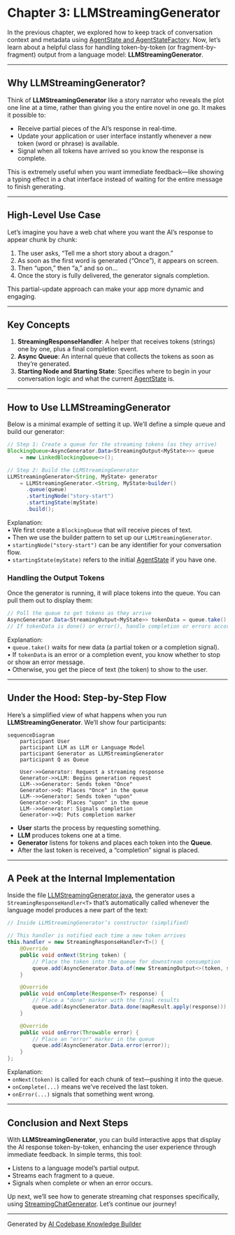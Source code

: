 # Chapter 3: LLMStreamingGenerator

In the previous chapter, we explored how to keep track of conversation context and metadata using [AgentState and AgentStateFactory](02_agentstate_and_agentstatefactory_.md). Now, let’s learn about a helpful class for handling token-by-token (or fragment-by-fragment) output from a language model: **LLMStreamingGenerator**.

---

## Why LLMStreamingGenerator?

Think of **LLMStreamingGenerator** like a story narrator who reveals the plot one line at a time, rather than giving you the entire novel in one go. It makes it possible to:

- Receive partial pieces of the AI’s response in real-time.  
- Update your application or user interface instantly whenever a new token (word or phrase) is available.
- Signal when all tokens have arrived so you know the response is complete.

This is extremely useful when you want immediate feedback—like showing a typing effect in a chat interface instead of waiting for the entire message to finish generating.

---

## High-Level Use Case

Let’s imagine you have a web chat where you want the AI’s response to appear chunk by chunk:

1. The user asks, “Tell me a short story about a dragon.”  
2. As soon as the first word is generated (“Once”), it appears on screen.  
3. Then “upon,” then “a,” and so on…  
4. Once the story is fully delivered, the generator signals completion.

This partial-update approach can make your app more dynamic and engaging.

---

## Key Concepts

1. **StreamingResponseHandler**: A helper that receives tokens (strings) one by one, plus a final completion event.  
2. **Async Queue**: An internal queue that collects the tokens as soon as they’re generated.  
3. **Starting Node and Starting State**: Specifies where to begin in your conversation logic and what the current [AgentState](02_agentstate_and_agentstatefactory_.md) is.

---

## How to Use LLMStreamingGenerator

Below is a minimal example of setting it up. We’ll define a simple queue and build our generator:

```java
// Step 1: Create a queue for the streaming tokens (as they arrive)
BlockingQueue<AsyncGenerator.Data<StreamingOutput<MyState>>> queue
    = new LinkedBlockingQueue<>();

// Step 2: Build the LLMStreamingGenerator
LLMStreamingGenerator<String, MyState> generator
    = LLMStreamingGenerator.<String, MyState>builder()
      .queue(queue)
      .startingNode("story-start")
      .startingState(myState)
      .build();
```

Explanation:  
• We first create a `BlockingQueue` that will receive pieces of text.  
• Then we use the builder pattern to set up our `LLMStreamingGenerator`.  
• `startingNode("story-start")` can be any identifier for your conversation flow.  
• `startingState(myState)` refers to the initial [AgentState](02_agentstate_and_agentstatefactory_.md) if you have one.

### Handling the Output Tokens

Once the generator is running, it will place tokens into the queue. You can pull them out to display them:

```java
// Poll the queue to get tokens as they arrive
AsyncGenerator.Data<StreamingOutput<MyState>> tokenData = queue.take();
// If tokenData is done() or error(), handle completion or errors accordingly
```

Explanation:  
• `queue.take()` waits for new data (a partial token or a completion signal).  
• If `tokenData` is an error or a completion event, you know whether to stop or show an error message.  
• Otherwise, you get the piece of text (the token) to show to the user.

---

## Under the Hood: Step-by-Step Flow

Here’s a simplified view of what happens when you run **LLMStreamingGenerator**. We’ll show four participants:

```mermaid
sequenceDiagram
    participant User
    participant LLM as LLM or Language Model
    participant Generator as LLMStreamingGenerator
    participant Q as Queue

    User->>Generator: Request a streaming response
    Generator->>LLM: Begins generation request
    LLM-->>Generator: Sends token "Once"
    Generator->>Q: Places "Once" in the queue
    LLM-->>Generator: Sends token "upon"
    Generator->>Q: Places "upon" in the queue
    LLM-->>Generator: Signals completion
    Generator->>Q: Puts completion marker
```

- **User** starts the process by requesting something.  
- **LLM** produces tokens one at a time.  
- **Generator** listens for tokens and places each token into the **Queue**.  
- After the last token is received, a “completion” signal is placed.

---

## A Peek at the Internal Implementation

Inside the file [LLMStreamingGenerator.java](../blob/main/src/main/java/org/bsc/langgraph4j/langchain4j/generators/LLMStreamingGenerator.java), the generator uses a `StreamingResponseHandler<T>` that’s automatically called whenever the language model produces a new part of the text:

```java
// Inside LLMStreamingGenerator’s constructor (simplified)

// This handler is notified each time a new token arrives
this.handler = new StreamingResponseHandler<T>() {
    @Override
    public void onNext(String token) {
        // Place the token into the queue for downstream consumption
        queue.add(AsyncGenerator.Data.of(new StreamingOutput<>(token, startingNode, startingState)));
    }

    @Override
    public void onComplete(Response<T> response) {
        // Place a "done" marker with the final results
        queue.add(AsyncGenerator.Data.done(mapResult.apply(response)));
    }

    @Override
    public void onError(Throwable error) {
        // Place an "error" marker in the queue
        queue.add(AsyncGenerator.Data.error(error));
    }
};
```

Explanation:  
• `onNext(token)` is called for each chunk of text—pushing it into the queue.  
• `onComplete(...)` means we’ve received the last token.  
• `onError(...)` signals that something went wrong.

---

## Conclusion and Next Steps

With **LLMStreamingGenerator**, you can build interactive apps that display the AI response token-by-token, enhancing the user experience through immediate feedback. In simple terms, this tool:

• Listens to a language model’s partial output.  
• Streams each fragment to a queue.  
• Signals when complete or when an error occurs.

Up next, we’ll see how to generate streaming chat responses specifically, using [StreamingChatGenerator](04_streamingchatgenerator_.md). Let’s continue our journey!

---

Generated by [AI Codebase Knowledge Builder](https://github.com/The-Pocket/Tutorial-Codebase-Knowledge)